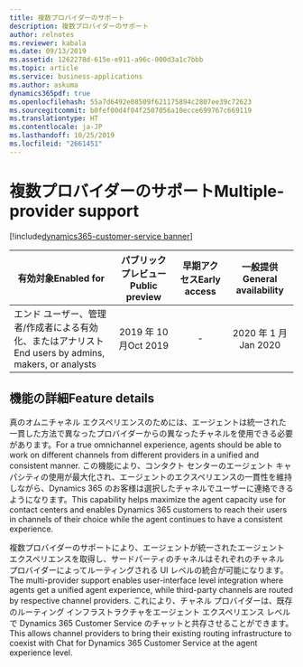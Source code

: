 ```yaml
---
title: 複数プロバイダーのサポート
description: 複数プロバイダーのサポート
author: relnotes
ms.reviewer: kabala
ms.date: 09/13/2019
ms.assetid: 1262278d-615e-e911-a96c-000d3a1c7bbb
ms.topic: article
ms.service: business-applications
ms.author: askuma
dynamics365pdf: true
ms.openlocfilehash: 55a7d6492e08509f621175894c2807ee39c72623
ms.sourcegitcommit: b0fef00d4f04f2507056a10ecce699767c669119
ms.translationtype: HT
ms.contentlocale: ja-JP
ms.lasthandoff: 10/25/2019
ms.locfileid: "2661451"
---
```

# <a name="multiple-provider-support"></a><span data-ttu-id="4af9a-103">複数プロバイダーのサポート</span><span class="sxs-lookup"><span data-stu-id="4af9a-103">Multiple-provider support</span></span>
[!include[dynamics365-customer-service banner](../includes/dynamics365-customer-service.md)]

| <span data-ttu-id="4af9a-104">有効対象</span><span class="sxs-lookup"><span data-stu-id="4af9a-104">Enabled for</span></span>    |  <span data-ttu-id="4af9a-105">パブリック プレビュー</span><span class="sxs-lookup"><span data-stu-id="4af9a-105">Public preview</span></span> | <span data-ttu-id="4af9a-106">早期アクセス</span><span class="sxs-lookup"><span data-stu-id="4af9a-106">Early access</span></span> | <span data-ttu-id="4af9a-107">一般提供</span><span class="sxs-lookup"><span data-stu-id="4af9a-107">General availability</span></span> | 
| ---------- | :----------: |:----------: |:----------: |
|<span data-ttu-id="4af9a-108">エンド ユーザー、管理者/作成者による有効化、またはアナリスト</span><span class="sxs-lookup"><span data-stu-id="4af9a-108">End users by admins, makers, or analysts</span></span>|<span data-ttu-id="4af9a-109">2019 年 10 月</span><span class="sxs-lookup"><span data-stu-id="4af9a-109">Oct 2019</span></span>|-| <span data-ttu-id="4af9a-110">2020 年 1 月</span><span class="sxs-lookup"><span data-stu-id="4af9a-110">Jan 2020</span></span>|






## <a name="feature-details"></a><span data-ttu-id="4af9a-111">機能の詳細</span><span class="sxs-lookup"><span data-stu-id="4af9a-111">Feature details</span></span>
<!--feature detail start -->
<span data-ttu-id="4af9a-112">真のオムニチャネル エクスペリエンスのためには、エージェントは統一された一貫した方法で異なったプロバイダーからの異なったチャネルを使用できる必要があります。</span><span class="sxs-lookup"><span data-stu-id="4af9a-112">For a true omnichannel experience, agents should be able to work on different channels from different providers in a unified and consistent manner.</span></span> <span data-ttu-id="4af9a-113">この機能により、コンタクト センターのエージェント キャパシティの使用が最大化され、エージェントのエクスペリエンスの一貫性を維持しながら、Dynamics 365 のお客様は選択したチャネルでユーザーに連絡できるようになります。</span><span class="sxs-lookup"><span data-stu-id="4af9a-113">This capability helps maximize the agent capacity use for contact centers and enables Dynamics 365 customers to reach their users in channels of their choice while the agent continues to have a consistent experience.</span></span> 

<span data-ttu-id="4af9a-114">複数プロバイダーのサポートにより、エージェントが統一されたエージェント エクスペリエンスを取得し、サードパーティのチャネルはそれぞれのチャネル プロバイダーによってルーティングされる UI レベルの統合が可能になります。</span><span class="sxs-lookup"><span data-stu-id="4af9a-114">The multi-provider support enables user-interface level integration where agents get a unified agent experience, while third-party channels are routed by respective channel providers.</span></span> <span data-ttu-id="4af9a-115">これにより、チャネル プロバイダーは、既存のルーティング インフラストラクチャをエージェント エクスペリエンス レベルで Dynamics 365 Customer Service のチャットと共存させることができます。</span><span class="sxs-lookup"><span data-stu-id="4af9a-115">This allows channel providers to bring their existing routing infrastructure to coexist with Chat for Dynamics 365 Customer Service at the agent experience level.</span></span>
<!--feature detail end -->









